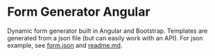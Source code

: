 # Form Generator Angular

Dynamic form generator built in Angular and Bootstrap. 
Templates are generated from a json file (but can easily work with an API). 
For json example, see [form.json](src/assets/form.json) and [readme.md](src/assets/README.md).

